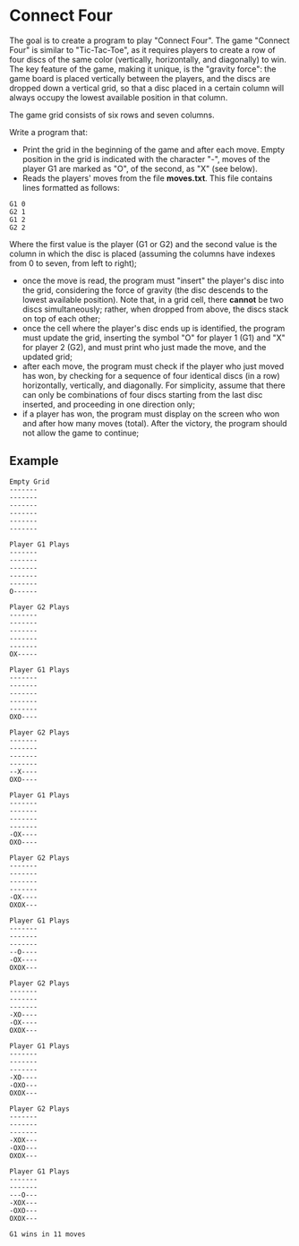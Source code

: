 # Connect Four

The goal is to create a program to play "Connect Four". The game "Connect Four" is similar to "Tic-Tac-Toe", as it requires players to create a row of four discs of the same color (vertically, horizontally, and diagonally) to win. The key feature of the game, making it unique, is the "gravity force": the game board is placed vertically between the players, and the discs are dropped down a vertical grid, so that a disc placed in a certain column will always occupy the lowest available position in that column.

The game grid consists of six rows and seven columns.

Write a program that:

- Print the grid in the beginning of the game and after each move. Empty position in the grid is indicated with the character "-", moves of the player G1 are marked as "O", of the second, as "X" (see below).
- Reads the players' moves from the file **moves.txt**. This file contains lines formatted as follows:

```
G1 0  
G2 1  
G1 2  
G2 2
```

Where the first value is the player (G1 or G2) and the second value is the column in which the disc is placed (assuming the columns have indexes from 0 to seven, from left to right);

- once the move is read, the program must "insert" the player's disc into the grid, considering the force of gravity (the disc descends to the lowest available position). Note that, in a grid cell, there **cannot** be two discs simultaneously; rather, when dropped from above, the discs stack on top of each other;
- once the cell where the player's disc ends up is identified, the program must update the grid, inserting the symbol "O" for player 1 (G1) and "X" for player 2 (G2), and must print who just made the move, and the updated grid;
- after each move, the program must check if the player who just moved has won, by checking for a sequence of four identical discs (in a row) horizontally, vertically, and diagonally. For simplicity, assume that there can only be combinations of four discs starting from the last disc inserted, and proceeding in one direction only;
- if a player has won, the program must display on the screen who won and after how many moves (total). After the victory, the program should not allow the game to continue;

## Example

```
Empty Grid
-------
-------
-------
-------
-------
-------

Player G1 Plays
-------
-------
-------
-------
-------
O------

Player G2 Plays
-------
-------
-------
-------
-------
OX-----

Player G1 Plays
-------
-------
-------
-------
-------
OXO----

Player G2 Plays
-------
-------
-------
-------
--X----
OXO----

Player G1 Plays
-------
-------
-------
-------
-OX----
OXO----

Player G2 Plays
-------
-------
-------
-------
-OX----
OXOX---

Player G1 Plays
-------
-------
-------
--O----
-OX----
OXOX---

Player G2 Plays
-------
-------
-------
-XO----
-OX----
OXOX---

Player G1 Plays
-------
-------
-------
-XO----
-OXO---
OXOX---

Player G2 Plays
-------
-------
-------
-XOX---
-OXO---
OXOX---

Player G1 Plays
-------
-------
---O---
-XOX---
-OXO---
OXOX---

G1 wins in 11 moves
```
